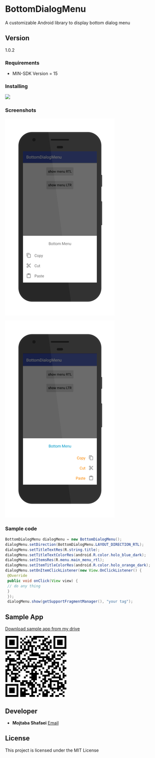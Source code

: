 # **BottomDialogMenu**

A customizable Android library to display bottom dialog menu

## **Version**
1.0.2
### **Requirements**

- MIN-SDK Version = 15

### **Installing**
[![](https://jitpack.io/v/Mojtaba-Shafaei/BottomDialogMenu.svg)](https://jitpack.io/#Mojtaba-Shafaei/BottomDialogMenu)

### **Screenshots**

![LTR menu](images/ltr.png)

![RTL menu](images/rtl.png)

### **Sample code**

```java
BottomDialogMenu dialogMenu = new BottomDialogMenu();
dialogMenu.setDirection(BottomDialogMenu.LAYOUT_DIRECTION_RTL);
dialogMenu.setTitleTextRes(R.string.title);
dialogMenu.setTitleTextColorRes(android.R.color.holo_blue_dark);
dialogMenu.setItemsRes(R.menu.main_menu_rtl);
dialogMenu.setItemTitleColorRes(android.R.color.holo_orange_dark);
dialogMenu.setOnItemClickListener(new View.OnClickListener() {
 @Override
 public void onClick(View view) {
 // do any thing
 }
 });
 dialogMenu.show(getSupportFragmentManager(), "your tag");
```
## **Sample App**
[Download sample app from my drive](https://drive.google.com/file/d/0B7U-LJJvftlSZC1qRDcxeVV3N3M/view?usp=sharing)

![Qr code](images/qrcode.png)
## **Developer**

* **Mojtaba Shafaei** [Email](mjtb.shafaei@gmail.com)

## **License**
This project is licensed under the MIT License
